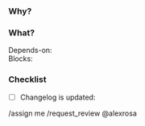 ### Why?

<Explain why this merge request is being proposed.>

### What?

<Give a brief description of what was implemented to help the reviewer understand your proposal.>

Depends-on: <Link to merge request which this one depends on. If is not the case remove this line.> \
Blocks: <Link to merge request which this one blocks. If is not the case remove this line.>

### Checklist

- [ ] Changelog is updated: <Link to merge request where changelog was updated.>

/assign me
/request_review @alexrosa
